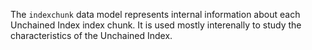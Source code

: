 The `indexchunk` data model represents internal information about each Unchained Index index chunk.
It is used mostly interenally to study the characteristics of the Unchained Index.
